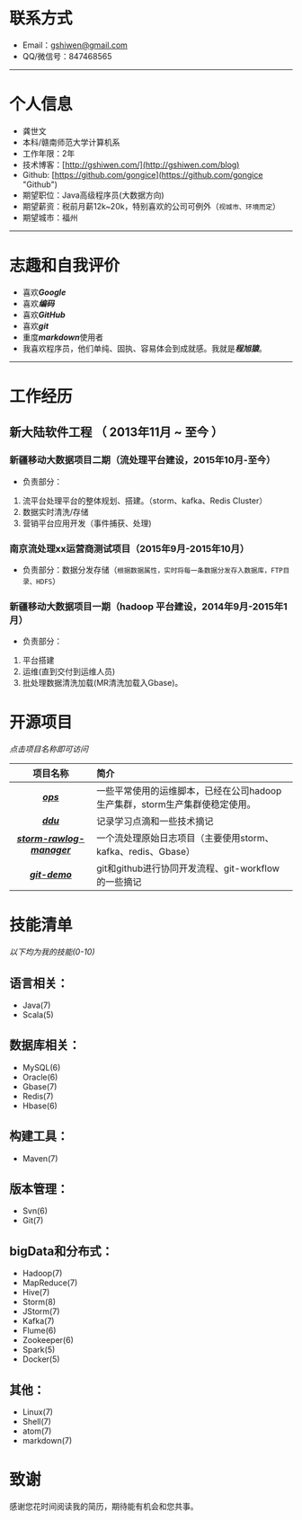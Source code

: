 # 联系方式
- Email：gshiwen@gmail.com
- QQ/微信号：847468565

---
# 个人信息
 - 龚世文
 - 本科/赣南师范大学计算机系
 - 工作年限：2年
 - 技术博客：[http://gshiwen.com/](http://gshiwen.com/blog)
 - Github: [https://github.com/gongice](https://github.com/gongice "Github")
 - 期望职位：Java高级程序员(大数据方向)
 - 期望薪资：税前月薪12k~20k，特别喜欢的公司可例外（```视城市、环境而定```）
 - 期望城市：福州

---
# 志趣和自我评价
 - 喜欢***Google***
 - 喜欢***编码***
 - 喜欢***GitHub***
 - 喜欢***git***
 - 重度***markdown***使用者
 - 我喜欢程序员，他们单纯、固执、容易体会到成就感。我就是***程旭猿***。

---
# 工作经历
## 新大陆软件工程 （ 2013年11月 ~ 至今 ）
### 新疆移动大数据项目二期（流处理平台建设，2015年10月-至今）
 - 负责部分：
1. 流平台处理平台的整体规划、搭建。（storm、kafka、Redis Cluster）
1. 数据实时清洗/存储
1. 营销平台应用开发（事件捕获、处理)

### 南京流处理xx运营商测试项目（2015年9月-2015年10月）
 - 负责部分：数据分发存储（```根据数据属性，实时将每一条数据分发存入数据库，FTP目录、HDFS```）

### 新疆移动大数据项目一期（hadoop 平台建设，2014年9月-2015年1月）

 - 负责部分：
1. 平台搭建
1. 运维(直到交付到运维人员)
1. 批处理数据清洗加载(MR清洗加载入Gbase)。

# 开源项目
*点击项目名称即可访问*

| 项目名称       | 简介           |
| :-------------: |:-------------|
| [***ops***](https://github.com/gongice/ops)      | 一些平常使用的运维脚本，已经在公司hadoop生产集群，storm生产集群使稳定使用。 |
| [***ddu***](https://github.com/gongice/ddu)     | 记录学习点滴和一些技术摘记     |
| [***storm-rawlog-manager***](https://github.com/goGbasengice/storm-rawlog-manager) | 一个流处理原始日志项目（主要使用storm、kafka、redis、Gbase）      |
| [***git-demo***](https://github.com/gongice/git-demo) | git和github进行协同开发流程、git-workflow的一些摘记      |

# 技能清单
*以下均为我的技能(0-10)*
## 语言相关：
 - Java(7)
 - Scala(5)

## 数据库相关：
 - MySQL(6)
 - Oracle(6)
 - Gbase(7)
 - Redis(7)
 - Hbase(6)

## 构建工具：
- Maven(7)

## 版本管理：
 - Svn(6)
 - Git(7)

## bigData和分布式：
 - Hadoop(7)
 - MapReduce(7)
 - Hive(7)
 - Storm(8)
 - JStorm(7)
 - Kafka(7)
 - Flume(6)
 - Zookeeper(6)
 - Spark(5)
 - Docker(5)

## 其他：
 - Linux(7)
 - Shell(7)
 - atom(7)
 - markdown(7)

# 致谢
感谢您花时间阅读我的简历，期待能有机会和您共事。
